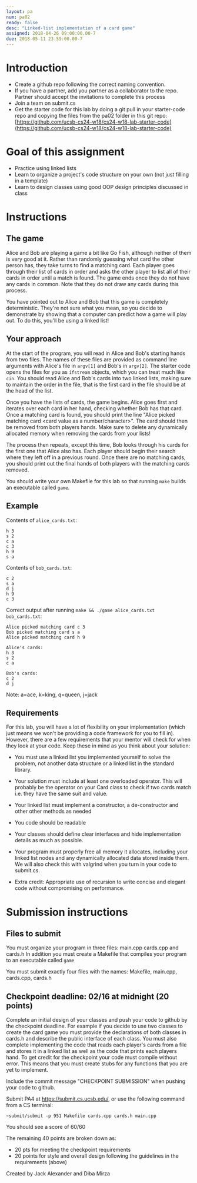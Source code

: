 ```yaml
---
layout: pa
num: pa02
ready: false
desc: "Linked-list implementation of a card game"
assigned: 2018-04-26 09:00:00.00-7
due: 2018-05-11 23:59:00.00-7
---
```


<div markdown="1">

# Introduction

* Create a github repo following the correct naming convention.
* If you have a partner, add you partner as a collaborator to the repo. Partner should accept the invitations to complete this process
* Join a team on submit.cs
* Get the starter code for this lab by doing a git pull in your starter-code repo and copying the files from the pa02 folder in this git repo:
[https://github.com/ucsb-cs24-w18/cs24-w18-lab-starter-code](https://github.com/ucsb-cs24-w18/cs24-w18-lab-starter-code) 

# Goal of this assignment

* Practice using linked lists 
* Learn to organize a project's code structure on your own (not just filling in a template)
* Learn to design classes using good OOP design principles discussed in class

# Instructions


## The game

Alice and Bob are playing a game a bit like Go Fish, although neither of them is very good at it. Rather than randomly guessing what card the other person has, they take turns to find a matching card. Each player goes through their list of cards in order and asks the other player to list all of their cards in order until a match is found. The game ends once they do not have any cards in common. Note that they do not draw any cards during this process.

You have pointed out to Alice and Bob that this game is completely deterministic. They're not sure what you mean, so you decide to demonstrate by showing that a computer can predict how a game will play out. To do this, you'll be using a linked list!

## Your approach

At the start of the program, you will read in Alice and Bob's starting hands from two files. The names of these files are provided as command line arguments with Alice's file in `argv[1]` and Bob's in `argv[2]`. The starter code opens the files for you as `ifstream` objects, which you can treat much like `cin`. You should read Alice and Bob's cards into two linked lists, making sure to maintain the order in the file, that is the first card in the file should be at the head of the list.

Once you have the lists of cards, the game begins. Alice goes first and iterates over each card in her hand, checking whether Bob has that card. Once a matching card is found, you should print the line "Alice picked matching card <card suit as a character> <card value as a number/character>". The card should then be removed from both players hands. Make sure to delete any dynamically allocated memory when removing the cards from your lists!

The process then repeats, except this time, Bob looks through his cards for the first one that Alice also has. Each player should begin their search where they left off in a previous round. Once there are no matching cards, you should print out the final hands of both players with the matching cards removed.

You should write your own Makefile for this lab so that running `make` builds an executable called `game`.

## Example

Contents of `alice_cards.txt`:

```
h 3
s 2
c a
c 3
h 9
s a
```

Contents of `bob_cards.txt`:

```
c 2
s a
d j
h 9
c 3
```

Correct output after running `make && ./game alice_cards.txt bob_cards.txt`:

```
Alice picked matching card c 3
Bob picked matching card s a
Alice picked matching card h 9

Alice's cards:
h 3
s 2
c a

Bob's cards:
c 2
d j
```

Note: a=ace, k=king, q=queen, j=jack

## Requirements

For this lab, you will have a lot of flexibility on your implementation (which just means we won't be providing a code framework for you to fill in). However, there are a few requirements that your mentor will check for when they look at your code. Keep these in mind as you think about your solution:

* You must use a linked list you implemented yourself to solve the problem, not another data structure or a linked list in the standard library.
* Your solution must include at least one overloaded operator. This will probably be the operator on your Card class to check if two cards match i.e. they have the same suit and value.
* Your linked list must implement a constructor, a de-constructor and other other methods as needed
* You code should be readable
* Your classes should define clear interfaces and hide implementation details as much as possible. 
* Your program must properly free all memory it allocates, including your linked list nodes and any dynamically allocated data stored inside them. We will also check this with valgrind when you turn in your code to submit.cs.

* Extra credit: Appropriate use of recursion to write concise and elegant code without compromising on performance.

# Submission instructions 

## Files to submit

You must organize your program in three files: main.cpp cards.cpp and cards.h
In addition you must create a Makefile that compiles your program to an executable called <code>game</code>

You must submit exactly four files with the names: Makefile, main.cpp, cards.cpp, cards.h

## Checkpoint deadline: 02/16 at midnight (20 points)

Complete an initial design of your classes and push your code to github by the checkpoint deadline. For example if you decide to use two classes to create the card game you must provide the declarations of both classes in cards.h and describe the public interface of each class. You must also complete implementing the code that reads each player's cards from a file and stores it in a linked list as well as the code that prints each players hand. To get credit for the checkpoint your code must compile without error. This means that you must create stubs for any functions that you are yet to implement.

Include the commit message "CHECKPOINT SUBMISSION" when pushing your code to github. 

Submit PA4 at https://submit.cs.ucsb.edu/, or use the following command from a CS terminal:

```
~submit/submit -p 951 Makefile cards.cpp cards.h main.cpp
```

You should see a score of 60/60 

The remaining 40 points are broken down as:

* 20 pts for meeting the checkpoint requirements
* 20 points for style and overall design following the guidelines in the requirements (above)

Created by Jack Alexander and Diba Mirza

